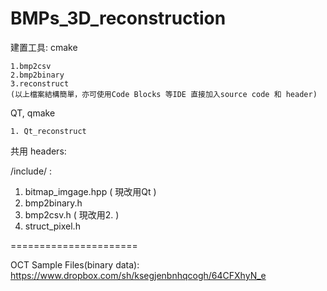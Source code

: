 BMPs_3D_reconstruction
======================
建置工具:
cmake 

    1.bmp2csv
    2.bmp2binary
    3.reconstruct
    (以上檔案結構簡單，亦可使用Code Blocks 等IDE 直接加入source code 和 header)
    
QT, qmake

    1. Qt_reconstruct

共用 headers:

/include/ :

1. bitmap_imgage.hpp ( 現改用Qt )
2. bmp2binary.h
3. bmp2csv.h ( 現改用2. )
4. struct_pixel.h

======================

OCT Sample Files(binary data): https://www.dropbox.com/sh/ksegjenbnhqcogh/64CFXhyN_e